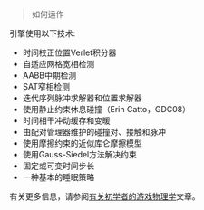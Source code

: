 > 如何运作

引擎使用以下技术:

- 时间校正位置Verlet积分器
- 自适应网格宽相检测
- AABB中期检测
- SAT窄相检测
- 迭代序列脉冲求解器和位置求解器
- 使用静止约束休息碰撞（Erin Catto，GDC08）
- 时间相干冲动缓存和变暖
- 由配对管理器维护的碰撞对、接触和脉冲
- 使用摩擦约束的近似库仑摩擦模型
- 使用Gauss-Siedel方法解决约束
- 固定或可变时间步长
- 一种基本的睡眠策略

有关更多信息，请参阅[有关初学者的游戏物理学](http://brm.io/game-physics-for-beginners/)文章。
